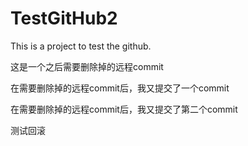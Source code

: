 # TestGitHub2
This is a project to test the github.

这是一个之后需要删除掉的远程commit

在需要删除掉的远程commit后，我又提交了一个commit

在需要删除掉的远程commit后，我又提交了第二个commit

测试回滚
